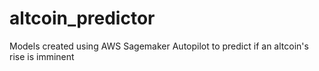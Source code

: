 # altcoin_predictor
Models created using AWS Sagemaker Autopilot to predict if an altcoin's rise is imminent
